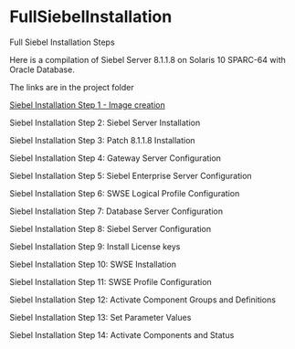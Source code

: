# FullSiebelInstallation
Full Siebel Installation Steps

Here is a compilation of Siebel Server 8.1.1.8 on Solaris 10 SPARC-64 with Oracle Database.

The links are in the project folder

<a href='http://www.eir.me/siebel.php?art_id=368&cat=4'>Siebel Installation Step 1 - Image creation</a>

Siebel Installation Step 2: Siebel Server Installation

Siebel Installation Step 3: Patch 8.1.1.8 Installation

Siebel Installation Step 4: Gateway Server Configuration

Siebel Installation Step 5: Siebel Enterprise Server Configuration

Siebel Installation Step 6: SWSE Logical Profile Configuration

Siebel Installation Step 7: Database Server Configuration

Siebel Installation Step 8: Siebel Server Configuration

Siebel Installation Step 9: Install License keys

Siebel Installation Step 10: SWSE Installation

Siebel Installation Step 11: SWSE Profile Configuration

Siebel Installation Step 12: Activate Component Groups and Definitions

Siebel Installation Step 13: Set Parameter Values

Siebel Installation Step 14: Activate Components and Status
